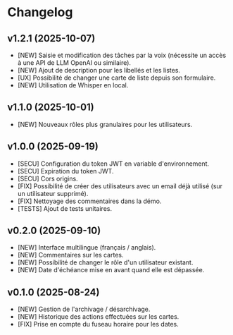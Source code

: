 # Changelog

## v1.2.1 (2025-10-07)

- [NEW] Saisie et modification des tâches par la voix (nécessite un accès à une API de LLM OpenAI ou similaire).
- [NEW] Ajout de description pour les libellés et les listes.
- [UX] Possibilité de changer une carte de liste depuis son formulaire.
- [NEW] Utilisation de Whisper en local.

## v1.1.0 (2025-10-01)

- [NEW] Nouveaux rôles plus granulaires pour les utilisateurs.

## v1.0.0 (2025-09-19)

- [SECU] Configuration du token JWT en variable d'environnement.
- [SECU] Expiration du token JWT.
- [SECU] Cors origins.
- [FIX] Possibilité de créer des utilisateurs avec un email déjà utilisé (sur un utilisateur supprimé).
- [FIX] Nettoyage des commentaires dans la démo.
- [TESTS] Ajout de tests unitaires.

## v0.2.0 (2025-09-10)

- [NEW] Interface multilingue (français / anglais).
- [NEW] Commentaires sur les cartes.
- [NEW] Possibilité de changer le rôle d'un utilisateur existant.
- [NEW] Date d'échéance mise en avant quand elle est dépassée.

## v0.1.0 (2025-08-24)

- [NEW] Gestion de l'archivage / désarchivage.
- [NEW] Historique des actions effectuées sur les cartes.
- [FIX] Prise en compte du fuseau horaire pour les dates.
